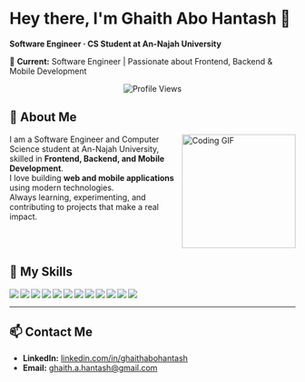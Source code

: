 # Hey there, I'm Ghaith Abo Hantash 👋

**Software Engineer · CS Student at An-Najah University**

💼 **Current:** Software Engineer | Passionate about Frontend, Backend & Mobile Development

<p align="center">
  <img src="https://komarev.com/ghpvc/?username=ghaithabohantash&style=for-the-badge" alt="Profile Views"/>
</p>

## 🚀 About Me

<img align="right" src="https://c.tenor.com/_DOBjnGspYAAAAAM/code-coding.gif" width="200" alt="Coding GIF"/>

I am a Software Engineer and Computer Science student at An-Najah University, skilled in **Frontend, Backend, and Mobile Development**.  
I love building **web and mobile applications** using modern technologies.  
Always learning, experimenting, and contributing to projects that make a real impact.

<br clear="right"/>

## 🔧 My Skills

<img align="left" src="https://img.icons8.com/color/48/000000/javascript.png"/> 
<img align="left" src="https://img.icons8.com/color/48/000000/typescript.png"/> 
<img align="left" src="https://img.icons8.com/color/48/000000/react-native.png"/> 
<img align="left" src="https://img.icons8.com/ios-filled/50/000000/nextjs.png"/> 
<img align="left" src="https://img.icons8.com/color/48/000000/css3.png"/> 
<img align="left" src="https://img.icons8.com/color/48/000000/flutter.png"/> 
<img align="left" src="https://img.icons8.com/color/48/000000/dart.png"/> 
<img align="left" src="https://img.icons8.com/color/48/000000/nodejs.png"/> 
<img align="left" src="https://img.icons8.com/color/48/000000/php.png"/> 
<img align="left" src="https://img.icons8.com/color/48/000000/mongodb.png"/> 
<img align="left" src="https://img.icons8.com/color/48/000000/mysql-logo.png"/> 
<img align="left" src="https://img.icons8.com/color/48/000000/git.png"/> 

<br clear="both"/>

---

## 📫 Contact Me

- **LinkedIn:** [linkedin.com/in/ghaithabohantash](https://linkedin.com/in/ghaithabohantash)  
- **Email:** ghaith.a.hantash@gmail.com
